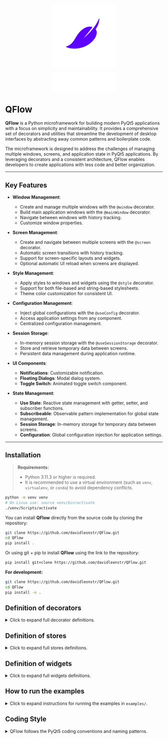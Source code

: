 <p align="center">
  <img src="assets/icons/QFlow-white-icon.svg" alt="Icon" width="200"/>
</p>

<p align="center">
  <img src="assets/icons/QFlow-white-text-icon.svg" alt="Text Icon" width="200"/>
</p>

# QFlow

**QFlow** is a Python microframework for building modern PyQt5 applications with a focus on simplicity and maintainability. It provides a comprehensive set of decorators and utilities that streamline the development of desktop interfaces by abstracting away common patterns and boilerplate code.

The microframework is designed to address the challenges of managing multiple windows, screens, and application state in PyQt5 applications. By leveraging decorators and a consistent architecture, QFlow enables developers to create applications with less code and better organization.

---

## Key Features

- **Window Management**:
  - Create and manage multiple windows with the `@window` decorator.
  - Build main application windows with the `@mainWindow` decorator.
  - Navigate between windows with history tracking.
  - Customize window properties.

- **Screen Management**:
  - Create and navigate between multiple screens with the `@screen` decorator.
  - Automatic screen transitions with history tracking.
  - Support for screen-specific layouts and widgets.
  - Optional automatic UI reload when screens are displayed.

- **Style Management**:
  - Apply styles to windows and widgets using the `@style` decorator.
  - Support for both file-based and string-based stylesheets.
  - Theme color customization for consistent UI.

- **Configuration Management**:
  - Inject global configurations with the `@useConfig` decorator.
  - Access application settings from any component.
  - Centralized configuration management.

- **Session Storage**:
  - In-memory session storage with the `@useSessionStorage` decorator.
  - Store and retrieve temporary data between screens.
  - Persistent data management during application runtime.

- **UI Components**:
  - **Notifications**: Customizable notification.
  - **Floating Dialogs**: Modal dialog system.
  - **Toggle Switch**: Animated toggle switch component.

- **State Management**:
  - **Use State**: Reactive state management with getter, setter, and subscriber functions.
  - **Subscribeable**: Observable pattern implementation for global state management.
  - **Session Storage**: In-memory storage for temporary data between screens.
  - **Configuration**: Global configuration injection for application settings.

---

## Installation

> **Requirements:**
> - Python 3.11.3 or higher is required.
> - It is recommended to use a virtual environment (such as `venv`, `virtualenv`, or `conda`) to avoid dependency conflicts.

```bash
python -m venv venv
# On Linux use: source venv/bin/activate
./venv/Scripts/activate 
```

You can install **QFlow** directly from the source code by cloning the repository:

```bash
git clone https://github.com/davidleonstr/QFlow.git
cd QFlow
pip install .
```

Or using git + pip to install **QFlow** using the link to the repository:

```bash
pip install git+clone https://github.com/davidleonstr/QFlow.git
```

**For development:**
```bash
git clone https://github.com/davidleonstr/QFlow.git
cd QFlow
pip install -e .
```

## Definition of decorators

<details>
<summary>Click to expand full decorator definitions.</summary>

### Main Window Definition

```python
import QFlow
from PyQt5.QtGui import QIcon

@QFlow.mainWindow(
    title='Main Window', 
    geometry=[100, 100, 600, 400], 
    icon=lambda:QIcon(), 
    resizable=True, 
    maximizable=True
)
class MainWindowClass(QFlow.MainWindow):
    def __init__(self):
        super().__init__() # Necessary for initialization

        # Add screen
        screen = ScreenClass(self)
        self.cls.addScreen(screen)

        # Set the initial screen
        self.cls.setScreen(screen.name)
```

### Screen Definition

```python
import QFlow

@QFlow.screen(name='screen', autoreloadUI=False) 
class ScreenClass(QFlow.Screen):
    def __init__(
            self, 
            parent: QFlow.typing.MainWindowTyping # Or QFlow.typing.WindowTyping
        ): # Necessary for initialization
        super().__init__(parent) # Necessary for initialization
        self.screenParent = parent # Necessary if you want to be able to recharge your screen
        self.UI(parent) # Necessary if you want to be able to recharge your screen

    def UI(
            self, 
            parent: QFlow.typing.MainWindowTyping # Or QFlow.typing.WindowTyping
        ) -> None: # Necessary if you want to be able to recharge your screen
        """
        The entire UI is loaded here.
        """
        pass
```

### Window Definition

```python
import QFlow
from PyQt5.QtGui import QIcon

@QFlow.window(
    name='window', 
    title='Other Window', 
    geometry=[710, 100, 400, 150], 
    icon=lambda:QIcon(), 
    resizable=False
)
class WindowClass(QFlow.Window):
    def __init__(
            self, 
            parent: QFlow.typing.MainWindowTyping = None
        ): # When parent is None, it means it is an independent window
        super().__init__(parent) # Necessary for initialization
        self.mainWindow = parent # Necessary when it is a window dependent on the main window

        # Add screen
        screen = ScreenClass(self)
        self.cls.addScreen(screen)

        # Set the initial screen
        self.cls.setScreen(screen.name)
```

### Style Definition

```python
import QFlow
from PyQt5.QtWidgets import QWidget

# If style is a file path, use path = True
@QFlow.style(style='', path=True)
class AnyWidget(QWidget):
    pass
```

### Use Config Definition

```python
import QFlow
from PyQt5.QtWidgets import QWidget

config = object() # Any initialized object

@QFlow.useConfig(config)
class AnyClass:
    Config: object
```

### Use Session Storage Definition

```python
import QFlow

@QFlow.useSessionStorage()
class AnyClass:
    SessionStorage: QFlow.typing.SessionStorage # Object <SessionStorage>
```

</details>

## Definition of stores

<details>
<summary>Click to expand full stores definitions.</summary>

### Use Subscribeable Definition

```python
import QFlow

def printNewCounterValue(newValue):
    print(newValue)

counter = QFlow.stores.Subscribeable(0)
counter.subscribe(printNewCounterValue) 

def incrementCounter():
    counter.value = counter.value + 1

incrementCounter()

'''
If you want to unsubscribe from any feature:
counter.unsubscribe(printNewCounterValue)
'''
```

### Use State Definition

```python
import QFlow

def onCountChange(newValue):
    print(newValue)

count, setCount, subscribeCount, unSubscribeCount = QFlow.stores.useState(0)

subscribeCount(onCountChange)

def incrementCount():
    setCount(count() + 1)

incrementCount()

'''
If you want to unsubscribe from any feature:
unSubscribeCount(printNewCounterValue)
'''
```

</details>

## Definition of widgets

<details>
<summary>Click to expand full widgets definitions.</summary>

### Notify Definition

```python
import QFlow

# The notification appears as soon as the object is created.
QFlow.components.Notify(
    message='This is a notification!', 
    duration=3000, 
    parent=parent # Parent is necessarily a window object
)
```

### Dialog Definition

```python
import QFlow

dialog = QFlow.components.Dialog(
    parent=parent, # Parent is necessarily a window object
    childrenLayout=dialogLayout # A complete layout, if you have prepared it previously
)

closeDialogButton = QPushButton('Close Dialog')
closeDialogButton.clicked.connect(
    dialog.close # Function to close the dialog
)

# To add any widget to the dialog
dialog.addWidget(buttonDialog)

dialog.show() # Function to show the dialog
```

### Toggle Switch Definition

```python
import QFlow

toggle = QFlow.components.ToggleSwitch(
    parent=parent, # The parent of the element
    checked=True # Initial state
)

anyLayout.addWidget(toggle)
```

</details>

## How to run the examples

<details>
<summary>Click to expand instructions for running the examples in <code>examples/</code>.</summary>

You can find usage examples in the [`examples`](./examples) folder.

To run an example, use the following command in your terminal from the project root:

```bash
python examples/features_example.py
```

**Example descriptions:**
- <code>features_example.py</code>: Shows how to handle screens, windows, states, widgets, notifications, etc.

</details>

## Coding Style

<details>
<summary>QFlow follows the PyQt5 coding conventions and naming patterns.</summary>
<br>

- **Class Names**: Use PascalCase for class names.
- **Method Names**: Use camelCase for method names.
- **Variable Names**: Use camelCase for variable names.
- **Signal Names**: Use camelCase and start with a verb.
- **Slot Names**: Use camelCase and start with a verb.
- **Constants**: Use UPPER_CASE for constants.
- **Private Members**: Use underscore prefix for private members.

This consistent style makes the code more readable and maintainable, while following the established PyQt5 conventions.
</details>